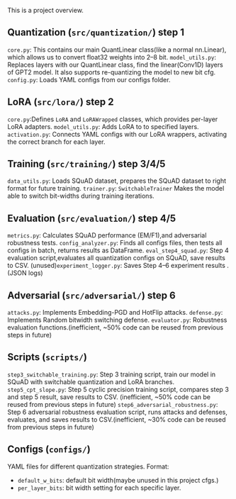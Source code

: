 This is a project overview.

## Quantization (`src/quantization/`) step 1
`core.py`: This contains our main QuantLinear class(like a normal nn.Linear), which allows us to convert float32 weights into 2–8 bit.
`model_utils.py`: Replaces layers with our QuantLinear class, find the linear(Conv1D) layers of GPT2 model. It also supports re-quantizing the model to new bit cfg.
`config.py`: Loads YAML configs from our configs folder.

## LoRA (`src/lora/`) step 2
`core.py`:Defines `LoRA` and `LoRAWrapped` classes, which provides per-layer LoRA adapters.
`model_utils.py`: Adds LoRA to to specified layers.
`activation.py`: Connects YAML configs with our LoRA wrappers, activating the correct branch for each layer.

## Training (`src/training/`) step 3/4/5
`data_utils.py`: Loads SQuAD dataset, prepares the SQuAD dataset to right format for future training.
`trainer.py`: `SwitchableTrainer` Makes the model able to switch bit-widths during training iterations.

## Evaluation (`src/evaluation/`) step 4/5
`metrics.py`: Calculates SQuAD performance (EM/F1),and adversarial robustness tests.
`config_analyzer.py`: Finds all configs files, then tests all configs in batch, returns results as DataFrame.
`eval_step4_squad.py`: Step 4 evaluation script,evaluates all quantization configs on SQuAD, save results to CSV.
(unused)`experiment_logger.py`: Saves Step 4–6 experiment results . (JSON logs)

## Adversarial (`src/adversarial/`) step 6
`attacks.py`: Implements Embedding-PGD and HotFlip attacks.
`defense.py`: Implements Random bitwidth switching defense.
`evaluator.py`: Robustness evaluation functions.(inefficient, ~50% code can be reused from previous steps in future)

## Scripts (`scripts/`)
`step3_switchable_training.py`: Step 3 training script, train our model in SQuAD with switchable quantization and LoRA branches.
`step5_cpt_slope.py`: Step 5 cyclic precision training script, compares step 3 and step 5 result, save results to CSV. (inefficient, ~50% code can be reused from previous steps in future)
`step6_adversarial_robustness.py`: Step 6 adversarial robustness evaluation script, runs attacks and defenses, evaluates, and saves results to CSV.(inefficient, ~30% code can be reused from previous steps in future)

## Configs (`configs/`)
YAML files for different quantization strategies. Format:
- `default_w_bits`: default bit width(maybe unused in this project cfgs.)
- `per_layer_bits`: bit width setting for each specific layer.

